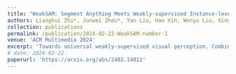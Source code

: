 ```yaml
---
title: "WeakSAM: Segment Anything Meets Weakly-supervised Instance-level Recognition"
authors: Lianghui Zhu*, Junwei Zhou*, Yan Liu, Hao Xin, Wenyu Liu, Xinggang Wang
collection: publications
permalink: /publication/2024-02-22-WeakSAM-number-1
venue: 'ACM Multimedia 2024'
excerpt: 'Towards universal weakly-supervised visual perception. Combining Class Activation Maps(CAMs) as classification clues to prompt SAM for weakly-supervised instance-level recognition.'
# date: 2024-02-22
paperurl: 'https://arxiv.org/abs/2402.14812'
---
```

